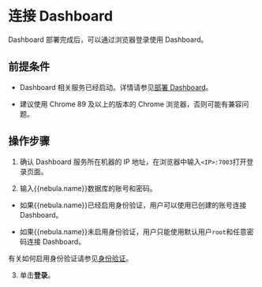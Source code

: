# 连接 Dashboard

Dashboard 部署完成后，可以通过浏览器登录使用 Dashboard。

## 前提条件

- Dashboard 相关服务已经启动。详情请参见[部署 Dashboard](2.deploy-dashboard.md)。

- 建议使用 Chrome 89 及以上的版本的 Chrome 浏览器，否则可能有兼容问题。

## 操作步骤

1. 确认 Dashboard 服务所在机器的 IP 地址，在浏览器中输入`<IP>:7003`打开登录页面。

2. 输入{{nebula.name}}数据库的账号和密码。

  - 如果{{nebula.name}}已经启用身份验证，用户可以使用已创建的账号连接 Dashboard。

  - 如果{{nebula.name}}未启用身份验证，用户只能使用默认用户`root`和任意密码连接 Dashboard。

  有关如何启用身份验证请参见[身份验证](../7.data-security/1.authentication/1.authentication.md)。

3. 单击**登录**。
